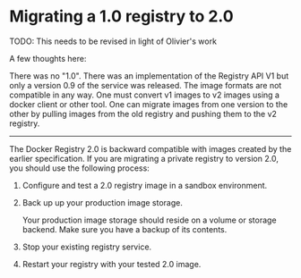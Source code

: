 <!--[metadata]>
+++
draft = "true"
+++
<![end-metadata]-->

# Migrating a 1.0 registry to 2.0

TODO: This needs to be revised in light of Olivier's work

A few thoughts here:

There was no "1.0". There was an implementation of the Registry API V1 but only a version 0.9 of the service was released.
The image formats are not compatible in any way. One must convert v1 images to v2 images using a docker client or other tool.
One can migrate images from one version to the other by pulling images from the old registry and pushing them to the v2 registry.

-----

The Docker Registry 2.0 is backward compatible with images created by the earlier specification. If you are migrating a private registry to version 2.0, you should use the following process:

1. Configure and test a 2.0 registry image in a sandbox environment.

2. Back up up your production image storage.

	Your production image storage should reside on a volume or storage backend.
	Make sure you have a backup of its contents.

3. Stop your existing registry service.

4. Restart your registry with your tested 2.0 image.
